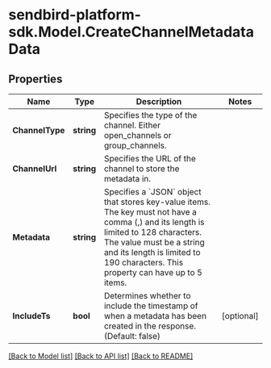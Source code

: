 
# sendbird-platform-sdk.Model.CreateChannelMetadataData

## Properties

Name | Type | Description | Notes
------------ | ------------- | ------------- | -------------
**ChannelType** | **string** | Specifies the type of the channel. Either open_channels or group_channels. | 
**ChannelUrl** | **string** | Specifies the URL of the channel to store the metadata in. | 
**Metadata** | **string** | Specifies a &#x60;JSON&#x60; object that stores key-value items. The key must not have a comma (,) and its length is limited to 128 characters. The value must be a string and its length is limited to 190 characters. This property can have up to 5 items. | 
**IncludeTs** | **bool** | Determines whether to include the timestamp of when a metadata has been created in the response. (Default: false) | [optional] 

[[Back to Model list]](../README.md#documentation-for-models)
[[Back to API list]](../README.md#documentation-for-api-endpoints)
[[Back to README]](../README.md)

